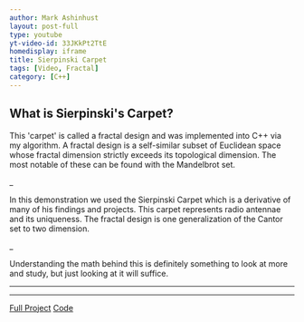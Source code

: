 ```yaml
---
author: Mark Ashinhust
layout: post-full
type: youtube
yt-video-id: 33JKkPt2TtE
homedisplay: iframe
title: Sierpinski Carpet
tags: [Video, Fractal]
category: [C++]
---
```



## What is Sierpinski's Carpet?

This 'carpet' is called a fractal design and was implemented into C++ via my algorithm. A fractal design is a self-similar subset of Euclidean space whose fractal dimension strictly exceeds its topological dimension. The most notable of these can be found with the Mandelbrot set.    

_  

In this demonstration we used the Sierpinski Carpet which is a derivative of many of his findings and projects. This carpet represents radio antennae and its uniqueness. The fractal design is one generalization of the Cantor set to two dimension.   

_  

Understanding the math behind this is definitely something to look at more and study, but just looking at it will suffice.  

---
---


[Full Project](https://www.sierpinski.markinfo.dev/)
[Code](https://github.com/Markay12/sierpinskiCarpet/tree/gh-pages)